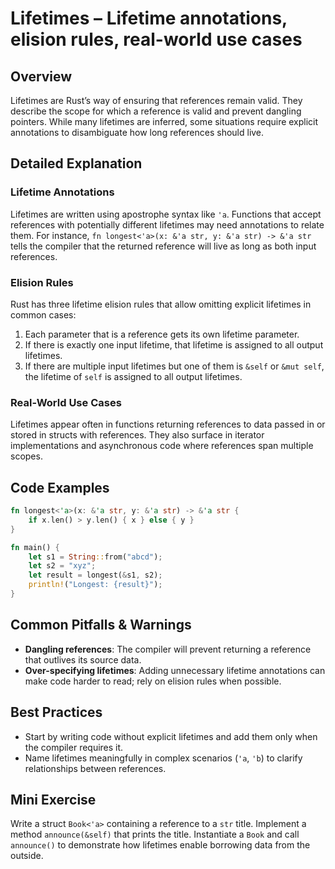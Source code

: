 # Lifetimes – Lifetime annotations, elision rules, real-world use cases

## Overview
Lifetimes are Rust’s way of ensuring that references remain valid. They describe the scope for which a reference is valid and prevent dangling pointers. While many lifetimes are inferred, some situations require explicit annotations to disambiguate how long references should live.

## Detailed Explanation
### Lifetime Annotations
Lifetimes are written using apostrophe syntax like `'a`. Functions that accept references with potentially different lifetimes may need annotations to relate them. For instance, `fn longest<'a>(x: &'a str, y: &'a str) -> &'a str` tells the compiler that the returned reference will live as long as both input references.

### Elision Rules
Rust has three lifetime elision rules that allow omitting explicit lifetimes in common cases:
1. Each parameter that is a reference gets its own lifetime parameter.
2. If there is exactly one input lifetime, that lifetime is assigned to all output lifetimes.
3. If there are multiple input lifetimes but one of them is `&self` or `&mut self`, the lifetime of `self` is assigned to all output lifetimes.

### Real-World Use Cases
Lifetimes appear often in functions returning references to data passed in or stored in structs with references. They also surface in iterator implementations and asynchronous code where references span multiple scopes.

## Code Examples
```rust
fn longest<'a>(x: &'a str, y: &'a str) -> &'a str {
    if x.len() > y.len() { x } else { y }
}

fn main() {
    let s1 = String::from("abcd");
    let s2 = "xyz";
    let result = longest(&s1, s2);
    println!("Longest: {result}");
}
```

## Common Pitfalls & Warnings
- **Dangling references**: The compiler will prevent returning a reference that outlives its source data.
- **Over-specifying lifetimes**: Adding unnecessary lifetime annotations can make code harder to read; rely on elision rules when possible.

## Best Practices
- Start by writing code without explicit lifetimes and add them only when the compiler requires it.
- Name lifetimes meaningfully in complex scenarios (`'a`, `'b`) to clarify relationships between references.

## Mini Exercise
Write a struct `Book<'a>` containing a reference to a `str` title. Implement a method `announce(&self)` that prints the title. Instantiate a `Book` and call `announce()` to demonstrate how lifetimes enable borrowing data from the outside.
